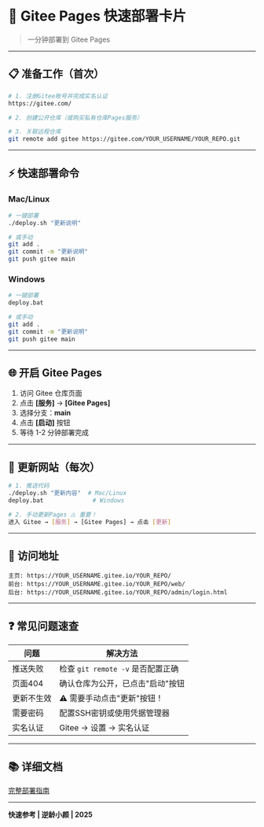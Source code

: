 # 🚀 Gitee Pages 快速部署卡片

> 一分钟部署到 Gitee Pages

---

## 📋 准备工作（首次）

```bash
# 1. 注册Gitee账号并完成实名认证
https://gitee.com/

# 2. 创建公开仓库（或购买私有仓库Pages服务）

# 3. 关联远程仓库
git remote add gitee https://gitee.com/YOUR_USERNAME/YOUR_REPO.git
```

---

## ⚡ 快速部署命令

### Mac/Linux

```bash
# 一键部署
./deploy.sh "更新说明"

# 或手动
git add .
git commit -m "更新说明"
git push gitee main
```

### Windows

```bash
# 一键部署
deploy.bat

# 或手动
git add .
git commit -m "更新说明"
git push gitee main
```

---

## 🌐 开启 Gitee Pages

1. 访问 Gitee 仓库页面
2. 点击 **[服务]** → **[Gitee Pages]**
3. 选择分支：**main**
4. 点击 **[启动]** 按钮
5. 等待 1-2 分钟部署完成

---

## 🔄 更新网站（每次）

```bash
# 1. 推送代码
./deploy.sh "更新内容"  # Mac/Linux
deploy.bat              # Windows

# 2. 手动更新Pages ⚠️ 重要！
进入 Gitee → [服务] → [Gitee Pages] → 点击 [更新]
```

---

## 📍 访问地址

```
主页: https://YOUR_USERNAME.gitee.io/YOUR_REPO/
前台: https://YOUR_USERNAME.gitee.io/YOUR_REPO/web/
后台: https://YOUR_USERNAME.gitee.io/YOUR_REPO/admin/login.html
```

---

## ❓ 常见问题速查

| 问题 | 解决方法 |
|------|---------|
| 推送失败 | 检查 `git remote -v` 是否配置正确 |
| 页面404 | 确认仓库为公开，已点击"启动"按钮 |
| 更新不生效 | ⚠️ 需要手动点击"更新"按钮！ |
| 需要密码 | 配置SSH密钥或使用凭据管理器 |
| 实名认证 | Gitee → 设置 → 实名认证 |

---

## 📚 详细文档

[完整部署指南](./Gitee-Pages部署指南.md)

---

**快速参考 | 逆龄小颜 | 2025**

